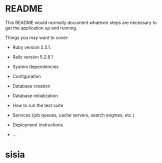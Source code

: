 # README

This README would normally document whatever steps are necessary to get the
application up and running.

Things you may want to cover:

* Ruby version 2.5.1.

* Rails version 5.2.8.1

* System dependencies

* Configuration

* Database creation

* Database initialization

* How to run the test suite

* Services (job queues, cache servers, search engines, etc.)

* Deployment instructions

* ...
# sisia
